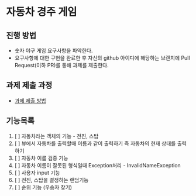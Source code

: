 # 자동차 경주 게임
## 진행 방법
* 숫자 야구 게임 요구사항을 파악한다.
* 요구사항에 대한 구현을 완료한 후 자신의 github 아이디에 해당하는 브랜치에 Pull Request(이하 PR)를 통해 과제를 제출한다.

## 과제 제출 과정
* [과제 제출 방법](https://github.com/next-step/nextstep-docs/tree/master/precourse)

## 기능목록
1. [ ] 자동차라는 객체의 기능 - 전진, 스탑
2. [ ] 뷰에서 자동차를 출력할때 이름과 같이 출력하기 즉 자동차의 현재 상태를 출력하기
3. [ ] 자동차 이름 검증 기능
4. [ ] 자동차 이름이 잘못된 형식일때 Exception처리 - InvalidNameException
5. [ ] 사용자 input 기능
6. [ ] 전진, 스탑을 결정하는 랜덤기능
7. [ ] 순위 기능 (우승자 찾기)



